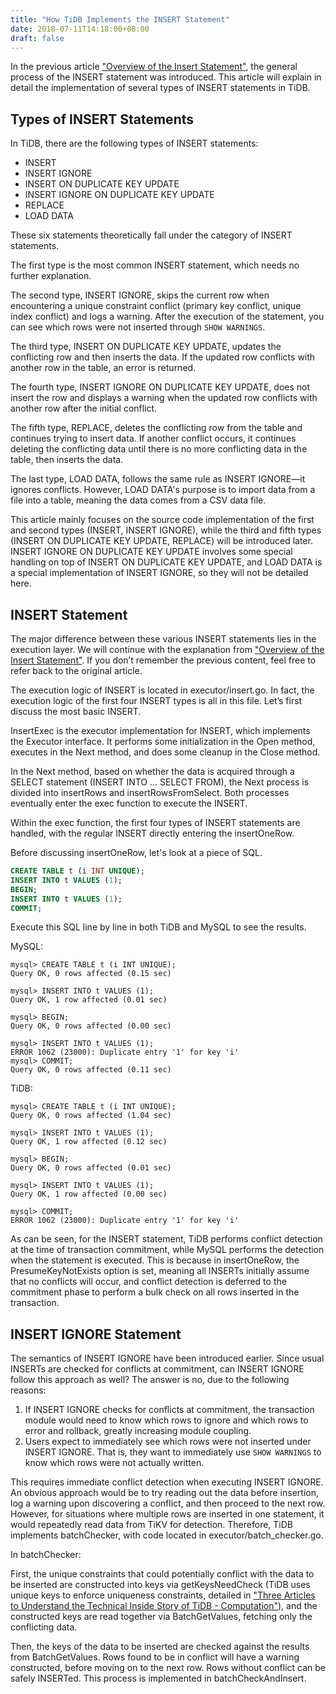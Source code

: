 ```yaml
---
title: "How TiDB Implements the INSERT Statement"  
date: 2018-07-11T14:18:00+08:00  
draft: false
---
```


In the previous article ["Overview of the Insert Statement"](https://zhuanlan.zhihu.com/p/34512827), the general process of the INSERT statement was introduced. This article will explain in detail the implementation of several types of INSERT statements in TiDB.

## Types of INSERT Statements

In TiDB, there are the following types of INSERT statements:

* INSERT
* INSERT IGNORE
* INSERT ON DUPLICATE KEY UPDATE
* INSERT IGNORE ON DUPLICATE KEY UPDATE
* REPLACE
* LOAD DATA

These six statements theoretically fall under the category of INSERT statements.

The first type is the most common INSERT statement, which needs no further explanation.

The second type, INSERT IGNORE, skips the current row when encountering a unique constraint conflict (primary key conflict, unique index conflict) and logs a warning. After the execution of the statement, you can see which rows were not inserted through `SHOW WARNINGS`.

The third type, INSERT ON DUPLICATE KEY UPDATE, updates the conflicting row and then inserts the data. If the updated row conflicts with another row in the table, an error is returned.

The fourth type, INSERT IGNORE ON DUPLICATE KEY UPDATE, does not insert the row and displays a warning when the updated row conflicts with another row after the initial conflict.

The fifth type, REPLACE, deletes the conflicting row from the table and continues trying to insert data. If another conflict occurs, it continues deleting the conflicting data until there is no more conflicting data in the table, then inserts the data.

The last type, LOAD DATA, follows the same rule as INSERT IGNORE—it ignores conflicts. However, LOAD DATA's purpose is to import data from a file into a table, meaning the data comes from a CSV data file.

This article mainly focuses on the source code implementation of the first and second types (INSERT, INSERT IGNORE), while the third and fifth types (INSERT ON DUPLICATE KEY UPDATE, REPLACE) will be introduced later. INSERT IGNORE ON DUPLICATE KEY UPDATE involves some special handling on top of INSERT ON DUPLICATE KEY UPDATE, and LOAD DATA is a special implementation of INSERT IGNORE, so they will not be detailed here.

## INSERT Statement

The major difference between these various INSERT statements lies in the execution layer. We will continue with the explanation from ["Overview of the Insert Statement"](https://zhuanlan.zhihu.com/p/34512827). If you don’t remember the previous content, feel free to refer back to the original article.

The execution logic of INSERT is located in executor/insert.go. In fact, the execution logic of the first four INSERT types is all in this file. Let’s first discuss the most basic INSERT.

InsertExec is the executor implementation for INSERT, which implements the Executor interface. It performs some initialization in the Open method, executes in the Next method, and does some cleanup in the Close method.

In the Next method, based on whether the data is acquired through a SELECT statement (INSERT INTO ... SELECT FROM), the Next process is divided into insertRows and insertRowsFromSelect. Both processes eventually enter the exec function to execute the INSERT.

Within the exec function, the first four types of INSERT statements are handled, with the regular INSERT directly entering the insertOneRow.

Before discussing insertOneRow, let's look at a piece of SQL.

```sql
CREATE TABLE t (i INT UNIQUE);
INSERT INTO t VALUES (1);
BEGIN;
INSERT INTO t VALUES (1);
COMMIT;
```

Execute this SQL line by line in both TiDB and MySQL to see the results.

MySQL:

```text
mysql> CREATE TABLE t (i INT UNIQUE);
Query OK, 0 rows affected (0.15 sec)

mysql> INSERT INTO t VALUES (1);
Query OK, 1 row affected (0.01 sec)

mysql> BEGIN;
Query OK, 0 rows affected (0.00 sec)

mysql> INSERT INTO t VALUES (1);
ERROR 1062 (23000): Duplicate entry '1' for key 'i'
mysql> COMMIT;
Query OK, 0 rows affected (0.11 sec)
```

TiDB:

```text
mysql> CREATE TABLE t (i INT UNIQUE);
Query OK, 0 rows affected (1.04 sec)

mysql> INSERT INTO t VALUES (1);
Query OK, 1 row affected (0.12 sec)

mysql> BEGIN;
Query OK, 0 rows affected (0.01 sec)

mysql> INSERT INTO t VALUES (1);
Query OK, 1 row affected (0.00 sec)

mysql> COMMIT;
ERROR 1062 (23000): Duplicate entry '1' for key 'i'
```

As can be seen, for the INSERT statement, TiDB performs conflict detection at the time of transaction commitment, while MySQL performs the detection when the statement is executed. This is because in insertOneRow, the PresumeKeyNotExists option is set, meaning all INSERTs initially assume that no conflicts will occur, and conflict detection is deferred to the commitment phase to perform a bulk check on all rows inserted in the transaction.

## INSERT IGNORE Statement

The semantics of INSERT IGNORE have been introduced earlier. Since usual INSERTs are checked for conflicts at commitment, can INSERT IGNORE follow this approach as well? The answer is no, due to the following reasons:

1. If INSERT IGNORE checks for conflicts at commitment, the transaction module would need to know which rows to ignore and which rows to error and rollback, greatly increasing module coupling.
1. Users expect to immediately see which rows were not inserted under INSERT IGNORE. That is, they want to immediately use `SHOW WARNINGS` to know which rows were not actually written.

This requires immediate conflict detection when executing INSERT IGNORE. An obvious approach would be to try reading out the data before insertion, log a warning upon discovering a conflict, and then proceed to the next row. However, for situations where multiple rows are inserted in one statement, it would repeatedly read data from TiKV for detection. Therefore, TiDB implements batchChecker, with code located in executor/batch_checker.go.

In batchChecker:

First, the unique constraints that could potentially conflict with the data to be inserted are constructed into keys via getKeysNeedCheck (TiDB uses unique keys to enforce uniqueness constraints, detailed in ["Three Articles to Understand the Technical Inside Story of TiDB - Computation"](https://zhuanlan.zhihu.com/p/27108657)), and the constructed keys are read together via BatchGetValues, fetching only the conflicting data.

Then, the keys of the data to be inserted are checked against the results from BatchGetValues. Rows found to be in conflict will have a warning constructed, before moving on to the next row. Rows without conflict can be safely INSERTed. This process is implemented in batchCheckAndInsert.
